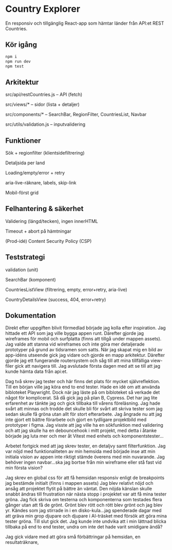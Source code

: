 # Country Explorer

En responsiv och tillgänglig React-app som hämtar länder från API:et REST Countries.

## Kör igång

```bash
npm i
npm run dev
npm test
```

## Arkitektur

src/api/restCountries.js – API (fetch)

src/views/\* – sidor (lista + detaljer)

src/components/\* – SearchBar, RegionFilter, CountriesList, Navbar

src/utils/validation.js – inputvalidering

## Funktioner

Sök + regionfilter (klientsidefiltrering)

Detaljsida per land

Loading/empty/error + retry

aria-live-räknare, labels, skip-link

Mobil-först grid

## Felhantering & säkerhet

Validering (längd/tecken), ingen innerHTML

Timeout + abort på hämtningar

(Prod-idé) Content Security Policy (CSP)

## Teststrategi

validation (unit)

SearchBar (komponent)

CountriesListView (filtrering, empty, error+retry, aria-live)

CountryDetailsView (success, 404, error+retry)

## Dokumentation

Direkt efter uppgiften blivit förmedlad började jag kolla efter inspiration. Jag hittade ett API som jag ville bygga appen runt.
Därefter gjorde jag wireframes för mobil och surfplatta (finns att tillgå under mappen assets). Jag valde att stanna vid wireframes och inte göra mer detaljerade prototyper på grund av tidsramen som satts.
När jag skapat mig en bild av app-idéns utseende gick jag vidare och gjorde en mapp arkitektur. Därefter gjorde jag ett fungerande routersystem och såg till att mina tillfälliga view-filer gick att navigera till.
Jag avslutade första dagen med att se till att jag kunde hämta data från api:et.

Dag två skrev jag tester och här finns det plats för mycket självreflektion. Till en början ville jag köra end to end tester. Hade en idé om att använda bibloteket Playwright. Dock när jag läste på om bibloteket så verkade det något för komplicerat. Så då gick jag på plan B, Cypress. Det har jag lite erfarenhet av tänkte jag och gick tillbaka till vårens föreläsning. Jag hade svårt att minnas och trodde det skulle bli för svårt att skriva tester som jag sedan skulle få gröna utan allt för stort efterarbete. Jag ångrade nu att jag inte gjort ett bättre förarbete och gjort en tydligare projektbild med prototyper i figma.
Jag visste att jag ville ha en sökfunktion med validering och att jag skulle ha en debouncehook i mitt projekt, med detta i åtanke började jag luta mer och mer åt Vitest med enhets och komponentstester...

Arbetet fortgick med att jag skrev tester, en detaljvy samt filterfunktion. Jag var nöjd med funktionaliteten av min hemsida med började inse att min initiala vision av appen inte riktigt stämde överens med min nuvarande. Jag behöver ingen navbar...ska jag bortse från min wireframe eller stå fast vid min första vision?

Jag skrev en global css för att få hemsidan responsiv enligt de breakpoints jag bestämde initialt (finns i mappen assets) Jag blev relativt nöjd och ansåg att projektet flytit på bättre än väntat. Den nöjda känslan skulle snabbt ändras till frustration när nästa stopp i projektet var att få mina tester gröna. Jag fick skriva om testerna och komponenterna som testades flera gånger utan att få de grönt. Grönt blev rött och rött blev grönt och jag blev yr. Kändes som jag stirrade in i en disko-kula...jag spenderade dagar med att gräva min grop djupare och djupare i AI-träsket med försök att göra mina tester gröna. Till slut gick det. Jag kunde inte undvika att i min lättnad blicka tillbaka på end to end tester, undra om inte det hade varit smidigare ändå?

Jag gick vidare med att göra små förbättringar på hemsidan, en resultaträknare,
